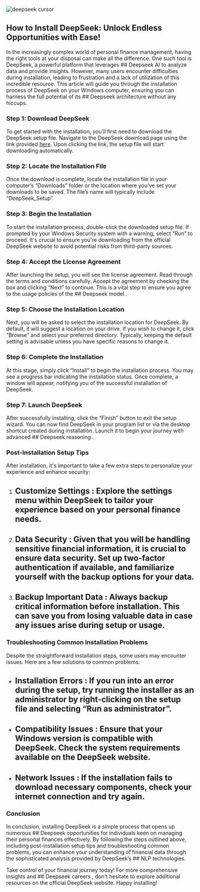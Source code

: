 

![deepseek cursor](https://i.postimg.cc/wxrjrnRZ/5596.webp)


## How to Install DeepSeek: Unlock Endless Opportunities with Ease! 


In the increasingly complex world of personal finance management, having the right tools at your disposal can make all the difference. One such tool is DeepSeek, a powerful platform that leverages ## Deepseek AI  to analyze data and provide insights. However, many users encounter difficulties during installation, leading to frustration and a lack of utilization of this incredible resource. This article will guide you through the installation process of DeepSeek on your Windows computer, ensuring you can harness the full potential of its ## Deepseek architecture  without any hiccups.


### Step 1: Download DeepSeek


To get started with the installation, you’ll first need to download the DeepSeek setup file. Navigate to the DeepSeek download page using the link provided [here](https://deepseek.com/download). Upon clicking the link, the setup file will start downloading automatically.


### Step 2: Locate the Installation File


Once the download is complete, locate the installation file in your computer’s “Downloads” folder or the location where you’ve set your downloads to be saved. The file’s name will typically include “DeepSeek_Setup”.


### Step 3: Begin the Installation


To start the installation process, double-click the downloaded setup file. If prompted by your Windows Security system with a warning, select “Run” to proceed. It's crucial to ensure you're downloading from the official DeepSeek website to avoid potential risks from third-party sources.


### Step 4: Accept the License Agreement


After launching the setup, you will see the license agreement. Read through the terms and conditions carefully. Accept the agreement by checking the box and clicking “Next” to continue. This is a vital step to ensure you agree to the usage policies of the ## Deepseek model .


### Step 5: Choose the Installation Location


Next, you will be asked to select the installation location for DeepSeek. By default, it will suggest a location on your drive. If you wish to change it, click “Browse” and select your preferred directory. Typically, keeping the default setting is advisable unless you have specific reasons to change it.


### Step 6: Complete the Installation


At this stage, simply click “Install” to begin the installation process. You may see a progress bar indicating the installation status. Once complete, a window will appear, notifying you of the successful installation of DeepSeek.


### Step 7: Launch DeepSeek


After successfully installing, click the “Finish” button to exit the setup wizard. You can now find DeepSeek in your program list or via the desktop shortcut created during installation. Launch it to begin your journey with advanced ## Deepseek reasoning .


### Post-Installation Setup Tips


After installation, it's important to take a few extra steps to personalize your experience and enhance security:


1. ## Customize Settings : Explore the settings menu within DeepSeek to tailor your experience based on your personal finance needs.


2. ## Data Security : Given that you will be handling sensitive financial information, it is crucial to ensure data security. Set up two-factor authentication if available, and familiarize yourself with the backup options for your data.


3. ## Backup Important Data : Always backup critical information before installation. This can save you from losing valuable data in case any issues arise during setup or usage.


### Troubleshooting Common Installation Problems


Despite the straightforward installation steps, some users may encounter issues. Here are a few solutions to common problems:


- ## Installation Errors : If you run into an error during the setup, try running the installer as an administrator by right-clicking on the setup file and selecting “Run as administrator”.


- ## Compatibility Issues : Ensure that your Windows version is compatible with DeepSeek. Check the system requirements available on the DeepSeek website.


- ## Network Issues : If the installation fails to download necessary components, check your internet connection and try again.


### Conclusion


In conclusion, installing DeepSeek is a simple process that opens up numerous ## Deepseek opportunities  for individuals keen on managing their personal finances effectively. By following the steps outlined above, including post-installation setup tips and troubleshooting common problems, you can enhance your understanding of financial data through the sophisticated analysis provided by DeepSeek’s ## NLP  technologies.


Take control of your financial journey today! For more comprehensive insights and ## Deepseek careers , don't hesitate to explore additional resources on the official DeepSeek website. Happy installing!

